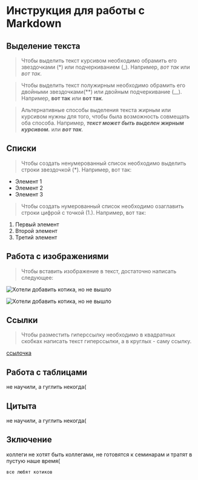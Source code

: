 # Инструкция для работы с Markdown
## Выделение текста
>Чтобы выделить текст курсивом необходимо обрамить его звездочками (*) или подчеркиванием (_). Например, *вот так* или _вот так_.

>Чтобы выделить текст полужирным необходимо обрамить его двойными звездочками(**) или двойным подчеркивание (__). Например, **вот так** или __вот так__.

>Альтернативные способы выделения текста жирным или курсивом нужны для того, чтобы была возможность совмещать оба способа. Например, **_текст может быть выделен жирным курсивом._** или __*вот так*__.
## Списки
>Чтобы создать ненумерованный список необходимо выделить строки звездочкой (*). Например, вот так:
* Элемент 1
* Элемент 2
* Элемент 3

>Чтобы создать нумерованный список необходимо озаглавить строки цифрой с точкой (1.). Например, вот так:
1. Первый элемент
2. Второй элемент
3. Третий элемент

## Работа с изображениями
>Чтобы вставить изображение в текст, достаточно написать следующее:

![Хотели добавить котика, но не вышло](ScreenShot_7.jpg)

![Хотели добавить котика, но не вышло](./ScreenShot_9.png)

## Ссылки
>Чтобы разместить гиперссылку необходимо в квадратных скобках написать текст гиперссылки, а в круглых - саму ссылку.

[ссылочка](https://habr.com/ru/post/541258/)

## Работа с таблицами
не научили, а гуглить некогда(

## Цитыта
не научили, а гуглить некогда(

## Зключение
коллеги не хотят быть коллегами, не готовятся к семинарам и тратят в пустую наше время(

    все любят котиков